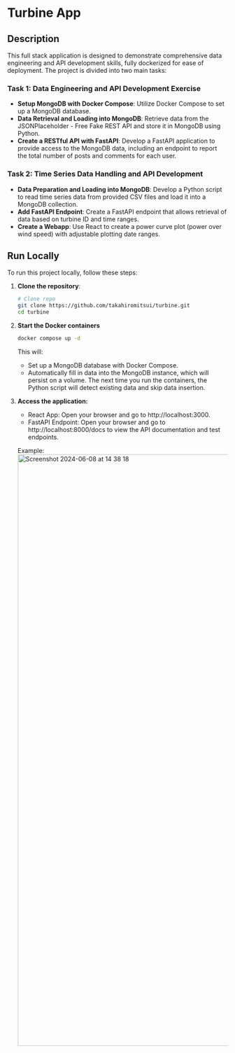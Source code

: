 
#  Turbine App
## Description

This full stack application is designed to demonstrate comprehensive data engineering and API development skills, fully dockerized for ease of deployment. The project is divided into two main tasks:

### Task 1: Data Engineering and API Development Exercise

- **Setup MongoDB with Docker Compose**: Utilize Docker Compose to set up a MongoDB database.
- **Data Retrieval and Loading into MongoDB**: Retrieve data from the JSONPlaceholder - Free Fake REST API and store it in MongoDB using Python.
- **Create a RESTful API with FastAPI**: Develop a FastAPI application to provide access to the MongoDB data, including an endpoint to report the total number of posts and comments for each user.

### Task 2: Time Series Data Handling and API Development

- **Data Preparation and Loading into MongoDB**: Develop a Python script to read time series data from provided CSV files and load it into a MongoDB collection.
- **Add FastAPI Endpoint**: Create a FastAPI endpoint that allows retrieval of data based on turbine ID and time ranges.
- **Create a Webapp**: Use React to create a power curve plot (power over wind speed) with adjustable plotting date ranges.
## Run Locally

To run this project locally, follow these steps:

1. **Clone the repository**:

   ```bash
   # Clone repo
   git clone https://github.com/takahiromitsui/turbine.git
   cd turbine
   ```
2. **Start the Docker containers**
    ```bash
    docker compose up -d
    ```
    This will:

    - Set up a MongoDB database with Docker Compose.
    - Automatically fill in data into the MongoDB instance, which will persist on a volume. The next time you run the containers, the Python script will detect existing data and skip data insertion.

3. **Access the application:**
    - React App: Open your browser and go to http://localhost:3000.
    - FastAPI Endpoint: Open your browser and go to http://localhost:8000/docs to view the API documentation and test endpoints.

   Example:
   <img width="1352" alt="Screenshot 2024-06-08 at 14 38 18" src="https://github.com/takahiromitsui/turbine/assets/78789212/181b15dd-945b-4180-a1d1-929c760c62d7">




